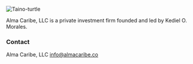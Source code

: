 ![Taino-turtle](https://i.pinimg.com/originals/7b/0d/be/7b0dbe67dabff9fe8c66ed4d5b7ecadc.jpg)

Alma Caribe, LLC is a private investment firm founded and led by Kediel O. Morales.



### Contact

Alma Caribe, LLC
info@almacaribe.co

